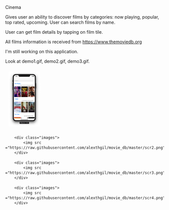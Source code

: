 Cinema

Gives user an ability to discover films by categories: now playing, popular, top rated, upcoming.
User can search films by name. 

User can get film details by tapping on film tile.

All films information is received from https://www.themoviedb.org

I'm still working on this application.

Look at demo1.gif, demo2.gif, demo3.gif.

<style>
.images {
  display: inline-block;
  max-width: 20%;
  margin: 10px;
}
</style>

<div style="display:block;" id="src">
        <div class="images">
            <img src ="https://raw.githubusercontent.com/alexthgil/movie_db/master/scr1.png">
        </div>

        <div class="images">
            <img src ="https://raw.githubusercontent.com/alexthgil/movie_db/master/scr2.png">
        </div>

        <div class="images">
            <img src ="https://raw.githubusercontent.com/alexthgil/movie_db/master/scr3.png">
        </div>
        
        <div class="images">
            <img src ="https://raw.githubusercontent.com/alexthgil/movie_db/master/scr4.png">
        </div>
</div>